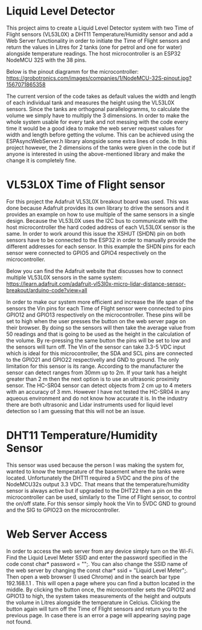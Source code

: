 # Liquid Level Detector

This project aims to create a Liquid Level Detector system with two Time of Flight sensors (VL53L0X) a DHT11 Temperature/Humidity sensor and add a Web Server functionality in order to initiate the Time of Flight sensors and return the values in Litres for 2 tanks (one for petrol and one for water) alongside temperature readings. The host microcontroller is an ESP32 NodeMCU 32S with the 38 pins.

Below is the pinout diagramm for the microcontroller:
https://grobotronics.com/images/companies/1/NodeMCU-32S-pinout.jpg?1567071865358

The current version of the code takes as default values the width and length of each individual tank and measures the height using the VL53L0X sensors. Since the tanks are orthogonal parallelogramms, to calculate the volume we simply have to multiply the 3 dimensions. In order to make the whole system usable for every tank and not messing with the code every time it would be a good idea to make the web server request values for width and length before getting the volume. This can be achieved using the ESPAsyncWebServer.h library alongside some extra lines of code. In this project however, the 2 dimensions of the tanks were given in the code but if anyone is interested in using the above-mentioned library and make the change it is completely fine.


# VL53L0X Time of Flight sensor

For this project the Adafruit VL53L0X breakout board was used. This was done because Adafruit provides its own library to drive the sensors and it provides an example on how to use multiple of the same sensors in a single design. Because the VL53L0X uses the I2C bus to communicate with the host microcontroller the hard coded address of each VL53L0X sensor is the same. In order to work around this issue the XSHUT (SHDN) pin on both sensors have to be connected to the ESP32 in order to manually provide the different addresses for each sensor. In this example the SHDN pins for each sensor were connected to GPIO5 and GPIO4 respectively on the microcontroller.

Below you can find the Adafruit website that discusses how to connect multiple VL53L0X sensors in the same system:
https://learn.adafruit.com/adafruit-vl53l0x-micro-lidar-distance-sensor-breakout/arduino-code?view=all

In order to make our system more efficient and increase the life span of the sensors the Vin pins for each Time of Flight sensor were connected to pins GPIO12 and GPIO13 respectively on the microcontroller. These pins will be set to high when the user presses the button on the web server page on their browser. By doing so the sensors will then take the average value from 50 readings and that is going to be used as the height in the calculation of the volume. By re-pressing the same button the pins will be set to low and the sensors will turn off. The Vin of the sensor can take 
3.3-5 VDC input which is ideal for this microcontroller, the SDA and SCL pins are connected to the GPIO21 and GPIO22 respectivelly and GND to ground. The only limitation for this sensor is its range. According to the manufacturer the sensor can detect ranges from 30mm up to 2m. If your tank has a height greater than 2 m then the next option is to use an ultrasonic proximity sensor. The HC-SR04 sensor can detect objects from 2 cm up to 4 meters with an accuracy of 3 mm. However I have not tested the HC-SR04 in any aqueous environment and do not know how accurate it is. In the industry there are both ultrasonic and Lidar instruments used for liquid level detection so I am guessing that this will not be an issue.

# DHT11 Temperature/Humidity Sensor

This sensor was used because the person I was making the system for, wanted to know the temperature of the basement where the tanks were located. Unfortunately the DHT11 required a 5VDC and the pins of the NodeMCU32s output 3.3 VDC. That means that the temperature/humidity sensor is always active but if upgraded to the DHT22 then a pin on the microcontroller can be used, similarly to the Time of Flight sensor, to control the on/off state. For this sensor simply hook the Vin to 5VDC GND to ground and the SIG to GPIO23 on the microcontroller.

# Web Server Access

In order to access the web server from any device simply turn on the Wi-Fi. Find the Liquid Level Meter SSID and enter the password specified in the code 
const char* password = "";. You can also change the SSID name of the web server by changing the const char* ssid = "Liquid Level Meter";. Then open a web browser (I used Chrome) and in the search bar type 192.168.1.1 . This will open a page where you can find a button located in the middle. By clicking the button once, the microcontroller sets the GPIO12 and GPIO13 to high, the system takes measurements of the height and outputs the volume in Litres alongside the temperature in Celcius. Clicking the button again will turn off the Time of Flight sensors and return you to the previous page. In case there is an error a page will appearing saying page not found.


